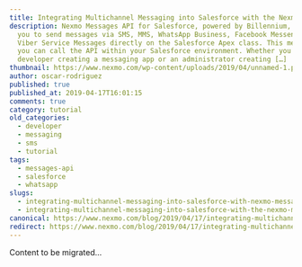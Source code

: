 ```yaml
---
title: Integrating Multichannel Messaging into Salesforce with the Nexmo Messages API
description: Nexmo Messages API for Salesforce, powered by Billennium, enables
  you to send messages via SMS, MMS, WhatsApp Business, Facebook Messenger, and
  Viber Service Messages directly on the Salesforce Apex class. This means that
  you can call the API within your Salesforce environment. Whether you are a
  developer creating a messaging app or an administrator creating […]
thumbnail: https://www.nexmo.com/wp-content/uploads/2019/04/unnamed-1.png
author: oscar-rodriguez
published: true
published_at: 2019-04-17T16:01:15
comments: true
category: tutorial
old_categories:
  - developer
  - messaging
  - sms
  - tutorial
tags:
  - messages-api
  - salesforce
  - whatsapp
slugs:
  - integrating-multichannel-messaging-into-salesforce-with-nexmo-messages-api
  - integrating-multichannel-messaging-into-salesforce-with-the-nexmo-messages-api
canonical: https://www.nexmo.com/blog/2019/04/17/integrating-multichannel-messaging-into-salesforce-with-nexmo-messages-api
redirect: https://www.nexmo.com/blog/2019/04/17/integrating-multichannel-messaging-into-salesforce-with-nexmo-messages-api
---
```

Content to be migrated...